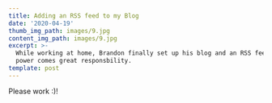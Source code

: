 ```yaml
---
title: Adding an RSS feed to my Blog
date: '2020-04-19'
thumb_img_path: images/9.jpg
content_img_path: images/9.jpg
excerpt: >-
  While working at home, Brandon finally set up his blog and an RSS feed. With greater
  power comes great responsbility.
template: post
---
```


Please work :)! 
